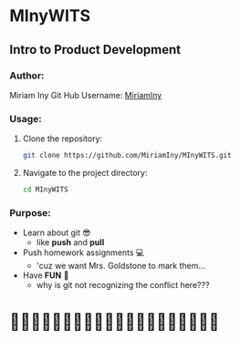# MInyWITS
## Intro to Product Development


### Author: 
Miriam Iny 
Git Hub Username: [MiriamIny](https://github.com/MiriamIny)
### Usage:

1. Clone the repository:
    ```bash
    git clone https://github.com/MiriamIny/MInyWITS.git
    ```

2. Navigate to the project directory:
    ```bash
    cd MInyWITS
    ```
### Purpose:
- Learn about git 😎
    - like **push** and **pull**
- Push homework assignments 💻
    - 'cuz we want Mrs. Goldstone to mark them...
- Have **FUN** 🎉
    - why is git not recognizing the conflict here???
#    
#               🙁🙁🙁🙁🙁🙁🙁🙁🙁🙁🙁🙁🙁🙁🙁🙁🙁🙁🙁🙁





